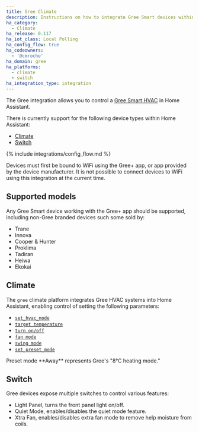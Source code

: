 ```yaml
---
title: Gree Climate
description: Instructions on how to integrate Gree Smart devices within Home Assistant.
ha_category:
  - Climate
ha_release: 0.117
ha_iot_class: Local Polling
ha_config_flow: true
ha_codeowners:
  - '@cmroche'
ha_domain: gree
ha_platforms:
  - climate
  - switch
ha_integration_type: integration
---
```


The Gree integration allows you to control a [Gree Smart HVAC](https://global.gree.com/) in Home Assistant.

There is currently support for the following device types within Home Assistant:

- [Climate](#climate)
- [Switch](#switch)

{% include integrations/config_flow.md %}

<div class='note'>
Devices must first be bound to WiFi using the Gree+ app, or app provided by the device manufacturer. It is not possible to connect devices to WiFi using this integration at the current time.
</div>

## Supported models

Any Gree Smart device working with the Gree+ app should be supported, including non-Gree branded devices such some sold by:

- Trane
- Innova
- Cooper & Hunter
- Proklima
- Tadiran
- Heiwa
- Ekokai

## Climate

The `gree` climate platform integrates Gree HVAC systems into Home Assistant, enabling control of setting the following parameters:

- [`set_hvac_mode`](/integrations/climate/#service-climateset_hvac_mode)
- [`target temperature`](/integrations/climate#service-climateset_temperature)
- [`turn on/off`](/integrations/climate#service-climateturn_on)
- [`fan mode`](/integrations/climate#service-climateset_fan_mode)
- [`swing mode`](/integrations/climate#service-climateset_swing_mode)
- [`set_preset_mode`](/integrations/climate#service-climateset_preset_mode)

<div class='note'>
Preset mode **Away** represents Gree's "8°C heating mode."
</div>

## Switch

Gree devices expose multiple switches to control various features:

- Light Panel, turns the front panel light on/off.
- Quiet Mode, enables/disables the quiet mode feature.
- Xtra Fan, enables/disables extra fan mode to remove help moisture from coils.

